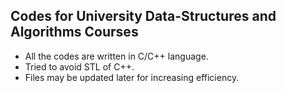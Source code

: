 **Codes for University Data-Structures and Algorithms Courses**
---
- All the codes are written in C/C++ language.
- Tried to avoid STL of C++.
- Files may be updated later for increasing efficiency.
